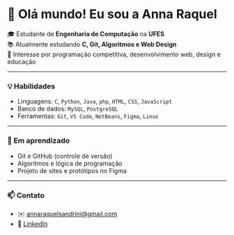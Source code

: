 # 👋 Olá mundo! Eu sou a Anna Raquel

🎓 Estudante de **Engenharia de Computação** na **UFES**  
📚 Atualmente estudando **C, Git, Algoritmos e Web Design**  
🔬 Interesse por programação competitiva, desenvolvimento web, design e educação

---

### 💡 Habilidades

- Linguagens: `C`, `Python`, `Java`, `php`, `HTML`, `CSS`, `JavaScript`
- Banco de dados: `MySQL`, `PostgreSQL`
- Ferramentas: `Git`, `VS Code`, `NetBeans`, `Figma`, `Linux`

---

### 🌱 Em aprendizado

- Git e GitHub (controle de versão)
- Algoritmos e lógica de programação
- Projeto de sites e protótipos no Figma

---

### 📫 Contato

- ✉️ annaraquelsandrini@gmail.com
- 🔗 [LinkedIn](www.linkedin.com/in/anna-raquel-sandrini-74a6b9311) 
